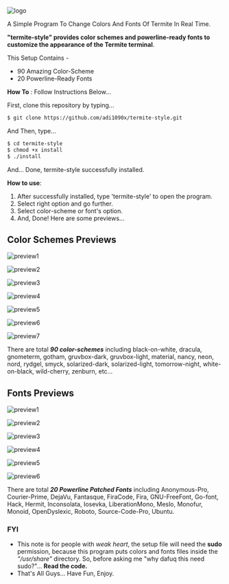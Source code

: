 ![logo](https://raw.githubusercontent.com/adi1090x/termite-style/master/previews/ts-logo.png) <br />

A Simple Program To Change Colors And Fonts Of Termite In Real Time. <br />

**"termite-style" provides color schemes and powerline-ready fonts to customize the appearance of the Termite terminal**. <br />

This Setup Contains -
- 90 Amazing Color-Scheme <br />
- 20 Powerline-Ready Fonts <br />

**How To** : Follow Instructions Below... <br />

First, clone this repository by typing... <br />

```sh
$ git clone https://github.com/adi1090x/termite-style.git
```

And Then, type... <br />

```sh
$ cd termite-style
$ chmod +x install
$ ./install
```
And... Done, termite-style successfully installed. <br />

**How to use**:

1. After successfully installed, type 'termite-style' to open the program.  <br />
2. Select right option and go further. <br />
3. Select color-scheme or font's option. <br />
4. And, Done! Here are some previews... <br />

## Color Schemes Previews

![preview1](https://raw.githubusercontent.com/adi1090x/termite-style/master/previews/preview_nord.png) <br />

![preview2](https://raw.githubusercontent.com/adi1090x/termite-style/master/previews/preview_material.png) <br />

![preview3](https://raw.githubusercontent.com/adi1090x/termite-style/master/previews/preview_dracula.png) <br />

![preview4](https://raw.githubusercontent.com/adi1090x/termite-style/master/previews/preview_rydgel.png) <br />

![preview5](https://raw.githubusercontent.com/adi1090x/termite-style/master/previews/preview_wildc.png) <br />

![preview6](https://raw.githubusercontent.com/adi1090x/termite-style/master/previews/preview_zenburn.png) <br />

![preview7](https://raw.githubusercontent.com/adi1090x/termite-style/master/previews/preview_wob.png) <br />

There are total ***90 color-schemes*** including black-on-white, dracula, gnometerm, gotham, gruvbox-dark, gruvbox-light, material, nancy, neon, nord, rydgel, smyck, solarized-dark, solarized-light, tomorrow-night, white-on-black, wild-cherry, zenburn, etc... <br />

## Fonts Previews

![preview1](https://raw.githubusercontent.com/adi1090x/termite-style/master/previews/font_1.png) <br />

![preview2](https://raw.githubusercontent.com/adi1090x/termite-style/master/previews/font_2.png) <br />

![preview3](https://raw.githubusercontent.com/adi1090x/termite-style/master/previews/font_3.png) <br />

![preview4](https://raw.githubusercontent.com/adi1090x/termite-style/master/previews/font_4.png) <br />

![preview5](https://raw.githubusercontent.com/adi1090x/termite-style/master/previews/font_5.png) <br />

![preview6](https://raw.githubusercontent.com/adi1090x/termite-style/master/previews/font_6.png) <br />

There are total ***20 Powerline Patched Fonts*** including Anonymous-Pro, Courier-Prime, DejaVu, Fantasque, FiraCode, Fira, GNU-FreeFont, Go-font, Hack, Hermit, Inconsolata, Iosevka, LiberationMono, Meslo, Monofur, Monoid, OpenDyslexic, Roboto, Source-Code-Pro, Ubuntu. <br />

### FYI

- This note is for people with *weak heart*, the setup file will need the **sudo** permission, because this program puts colors and fonts files inside the *"/usr/share"* directory. So, before asking me "why dafuq this need sudo?"... **Read the code.**
- That's All Guys... Have Fun, Enjoy.
